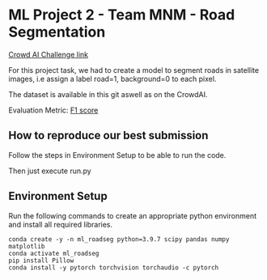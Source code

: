 
# ML Project 2 - Team MNM - Road Segmentation

[Crowd AI Challenge link](https://www.aicrowd.com/challenges/epfl-ml-road-segmentation)

For this project task, we had to create a model to segment roads in satellite images, i.e assign a label road=1, background=0 to each pixel.

The dataset is available in this git aswell as on the CrowdAI.

Evaluation Metric: [F1 score](https://en.wikipedia.org/wiki/F-score)

## How to reproduce our best submission

Follow the steps in Environment Setup to be able to run the code.

Then just execute run.py

## Environment Setup

Run the following commands to create an appropriate python environment and install all required libraries.

```shell
conda create -y -n ml_roadseg python=3.9.7 scipy pandas numpy matplotlib
conda activate ml_roadseg
pip install Pillow
conda install -y pytorch torchvision torchaudio -c pytorch
```
